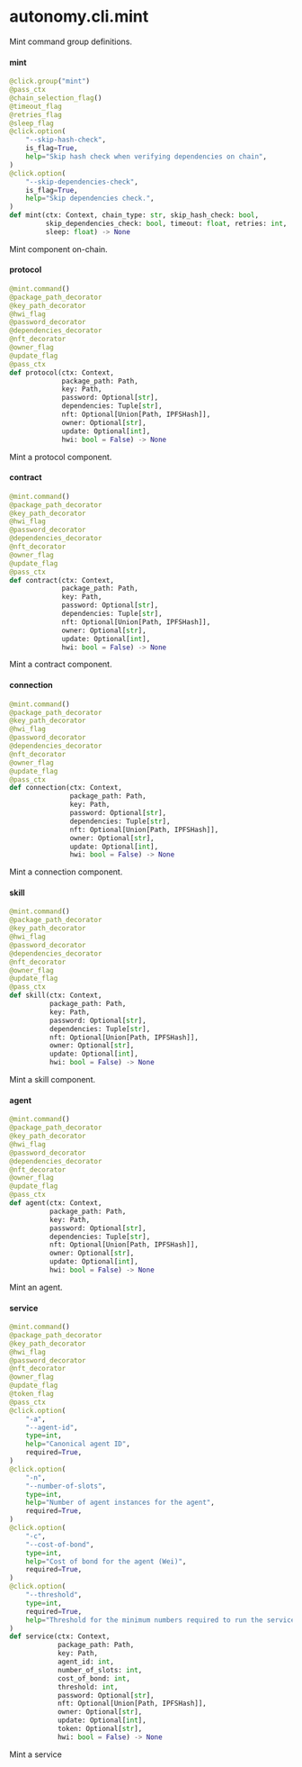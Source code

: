 <a id="autonomy.cli.mint"></a>

# autonomy.cli.mint

Mint command group definitions.

<a id="autonomy.cli.mint.mint"></a>

#### mint

```python
@click.group("mint")
@pass_ctx
@chain_selection_flag()
@timeout_flag
@retries_flag
@sleep_flag
@click.option(
    "--skip-hash-check",
    is_flag=True,
    help="Skip hash check when verifying dependencies on chain",
)
@click.option(
    "--skip-dependencies-check",
    is_flag=True,
    help="Skip dependencies check.",
)
def mint(ctx: Context, chain_type: str, skip_hash_check: bool,
         skip_dependencies_check: bool, timeout: float, retries: int,
         sleep: float) -> None
```

Mint component on-chain.

<a id="autonomy.cli.mint.protocol"></a>

#### protocol

```python
@mint.command()
@package_path_decorator
@key_path_decorator
@hwi_flag
@password_decorator
@dependencies_decorator
@nft_decorator
@owner_flag
@update_flag
@pass_ctx
def protocol(ctx: Context,
             package_path: Path,
             key: Path,
             password: Optional[str],
             dependencies: Tuple[str],
             nft: Optional[Union[Path, IPFSHash]],
             owner: Optional[str],
             update: Optional[int],
             hwi: bool = False) -> None
```

Mint a protocol component.

<a id="autonomy.cli.mint.contract"></a>

#### contract

```python
@mint.command()
@package_path_decorator
@key_path_decorator
@hwi_flag
@password_decorator
@dependencies_decorator
@nft_decorator
@owner_flag
@update_flag
@pass_ctx
def contract(ctx: Context,
             package_path: Path,
             key: Path,
             password: Optional[str],
             dependencies: Tuple[str],
             nft: Optional[Union[Path, IPFSHash]],
             owner: Optional[str],
             update: Optional[int],
             hwi: bool = False) -> None
```

Mint a contract component.

<a id="autonomy.cli.mint.connection"></a>

#### connection

```python
@mint.command()
@package_path_decorator
@key_path_decorator
@hwi_flag
@password_decorator
@dependencies_decorator
@nft_decorator
@owner_flag
@update_flag
@pass_ctx
def connection(ctx: Context,
               package_path: Path,
               key: Path,
               password: Optional[str],
               dependencies: Tuple[str],
               nft: Optional[Union[Path, IPFSHash]],
               owner: Optional[str],
               update: Optional[int],
               hwi: bool = False) -> None
```

Mint a connection component.

<a id="autonomy.cli.mint.skill"></a>

#### skill

```python
@mint.command()
@package_path_decorator
@key_path_decorator
@hwi_flag
@password_decorator
@dependencies_decorator
@nft_decorator
@owner_flag
@update_flag
@pass_ctx
def skill(ctx: Context,
          package_path: Path,
          key: Path,
          password: Optional[str],
          dependencies: Tuple[str],
          nft: Optional[Union[Path, IPFSHash]],
          owner: Optional[str],
          update: Optional[int],
          hwi: bool = False) -> None
```

Mint a skill component.

<a id="autonomy.cli.mint.agent"></a>

#### agent

```python
@mint.command()
@package_path_decorator
@key_path_decorator
@hwi_flag
@password_decorator
@dependencies_decorator
@nft_decorator
@owner_flag
@update_flag
@pass_ctx
def agent(ctx: Context,
          package_path: Path,
          key: Path,
          password: Optional[str],
          dependencies: Tuple[str],
          nft: Optional[Union[Path, IPFSHash]],
          owner: Optional[str],
          update: Optional[int],
          hwi: bool = False) -> None
```

Mint an agent.

<a id="autonomy.cli.mint.service"></a>

#### service

```python
@mint.command()
@package_path_decorator
@key_path_decorator
@hwi_flag
@password_decorator
@nft_decorator
@owner_flag
@update_flag
@token_flag
@pass_ctx
@click.option(
    "-a",
    "--agent-id",
    type=int,
    help="Canonical agent ID",
    required=True,
)
@click.option(
    "-n",
    "--number-of-slots",
    type=int,
    help="Number of agent instances for the agent",
    required=True,
)
@click.option(
    "-c",
    "--cost-of-bond",
    type=int,
    help="Cost of bond for the agent (Wei)",
    required=True,
)
@click.option(
    "--threshold",
    type=int,
    required=True,
    help="Threshold for the minimum numbers required to run the service",
)
def service(ctx: Context,
            package_path: Path,
            key: Path,
            agent_id: int,
            number_of_slots: int,
            cost_of_bond: int,
            threshold: int,
            password: Optional[str],
            nft: Optional[Union[Path, IPFSHash]],
            owner: Optional[str],
            update: Optional[int],
            token: Optional[str],
            hwi: bool = False) -> None
```

Mint a service

